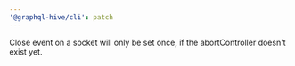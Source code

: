 ```yaml
---
'@graphql-hive/cli': patch
---
```


Close event on a socket will only be set once, if the abortController doesn't exist yet.

